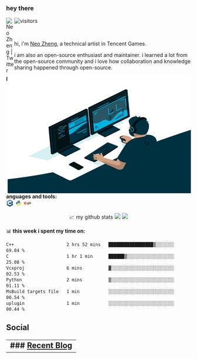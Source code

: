 ### hey there 

<a href="https://twitter.com/NeoZheng2336">
  <img align="left" alt="Neo Zheng | Twitter" width="22px" src="https://raw.githubusercontent.com/peterthehan/peterthehan/master/assets/twitter.svg" />
</a>


![visitors](https://visitor-badge.glitch.me/badge?page_id=aIFzzf.aIFzzf)

<br />

hi, i'm [Neo Zheng](https://neozheng.cn/), a technical artist in Tencent Games.

i am also an open-source enthusiast and maintainer. i learned a lot from the open-source community and i love how collaboration and knowledge sharing happened through open-source.


  <img align="right" alt="GIF" src="https://github.com/aIFzzf/aIFzzf/blob/main/code.gif?raw=true" width="500" height="320" />

**languages and tools:**  
<code><img height="20" src="https://raw.githubusercontent.com/github/explore/80688e429a7d4ef2fca1e82350fe8e3517d3494d/topics/cpp/cpp.png"></code>
<code><img height="20" src="https://raw.githubusercontent.com/github/explore/80688e429a7d4ef2fca1e82350fe8e3517d3494d/topics/python/python.png"></code>
<code><img height="20" src="https://raw.githubusercontent.com/github/explore/80688e429a7d4ef2fca1e82350fe8e3517d3494d/topics/git/git.png"></code>



<div align="center">
📈 my github stats
<span>  </span>
<img height="170px" src="https://github-readme-stats.vercel.app/api?username=aIFzzf" /><span>  </span><img height="170px" src="https://github-readme-stats.vercel.app/api/top-langs/?username=aIFzzf&layout=compact&langs_count=8" />
<span>  </span>
</div>





<!--START_SECTION:waka-->

📊 **this week i spent my time on:**

```text
C++                    2 hrs 52 mins   █████████████████▒░░░░░░░   69.84 %
C                      1 hr 1 min      ██████▒░░░░░░░░░░░░░░░░░░   25.08 %
Vcxproj                6 mins          ▓░░░░░░░░░░░░░░░░░░░░░░░░   02.53 %
Python                 2 mins          ▒░░░░░░░░░░░░░░░░░░░░░░░░   01.11 %
MsBuild targets file   1 min           ░░░░░░░░░░░░░░░░░░░░░░░░░   00.54 %
uplugin                1 min           ░░░░░░░░░░░░░░░░░░░░░░░░░   00.44 %
```

<!--END_SECTION:waka-->





##  Social <table> <tbody> <tr>        <td  valign="top" width="100%">  ###  <a href="https://neozheng.cn/" target="_blank">Recent Blog</a>  <!-- START_SECTION:blog -->  <!-- END_SECTION:blog --> </td>    

